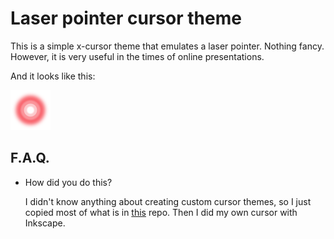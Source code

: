 # Laser pointer cursor theme

This is a simple x-cursor theme that emulates a laser pointer.
Nothing fancy.
However, it is very useful in the times of online presentations.

And it looks like this:

![image description](preview.png)


## F.A.Q.

* How did you do this?

    I didn't know anything about creating custom cursor themes, so I just copied most of what is in [this](https://github.com/vinceliuice/McMojave-cursors) repo.
    Then I did my own cursor with Inkscape.
